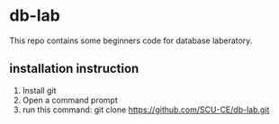# db-lab
This repo contains some beginners code for database laberatory.

## installation instruction
1. Install git
2. Open a command prompt
3. run this command:
    git clone https://github.com/SCU-CE/db-lab.git
